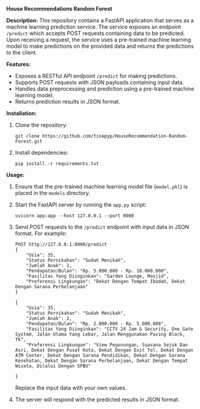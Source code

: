 **House Recommendations Random Forest**

**Description:**
This repository contains a FastAPI application that serves as a machine learning prediction service. The service exposes an endpoint `/predict` which accepts POST requests containing data to be predicted. Upon receiving a request, the service uses a pre-trained machine learning model to make predictions on the provided data and returns the predictions to the client.

**Features:**
- Exposes a RESTful API endpoint `/predict` for making predictions.
- Supports POST requests with JSON payloads containing input data.
- Handles data preprocessing and prediction using a pre-trained machine learning model.
- Returns prediction results in JSON format.

**Installation:**
1. Clone the repository:
   ```
   git clone https://github.com/tinapyp/HouseRecommendation-Random-Forest.git
   ```
2. Install dependencies:
   ```
   pip install -r requirements.txt
   ```

**Usage:**
1. Ensure that the pre-trained machine learning model file (`model.pkl`) is placed in the `models` directory.
2. Start the FastAPI server by running the `app.py` script:
   ```
   uvicorn app:app --host 127.0.0.1 --port 8000
   ```
3. Send POST requests to the `/predict` endpoint with input data in JSON format. For example:
   ```
   POST http://127.0.0.1:8000/predict
   {
       "Usia": 35,
       "Status Pernikahan": "Sudah Menikah",
       "Jumlah Anak": 2,
       "Pendapatan/Bulan": "Rp. 5.000.000 - Rp. 10.000.000",
       "Fasilitas Yang Diinginkan": "Garden Lounge, Masjid",
       "Preferensi Lingkungan": "Dekat Dengan Tempat Ibadah, Dekat Dengan Sarana Perbelanjaan"
   }

   {
       "Usia": 35,
       "Status Pernikahan": "Sudah Menikah",
       "Jumlah Anak": 2,
       "Pendapatan/Bulan": "Rp. 2.000.000 - Rp. 5.000.000",
       "Fasilitas Yang Diinginkan": "CCTV 24 Jam & Security, One Gate System, Jalan Utama Yang Lebar, Jalan Menggunakan Paving Block, TK",
       "Preferensi Lingkungan": "View Pegunungan, Suasana Sejuk Dan Asri, Dekat Dengan Pusat Kota, Dekat Dengan Exit Tol, Dekat Dengan ATM Center, Dekat Dengan Sarana Pendidikan, Dekat Dengan Sarana Kesehatan, Dekat Dengan Sarana Perbelanjaan, Dekat Dengan Tempat Wisata, Dilalui Dengan SPBU"

   }
   ```
   Replace the input data with your own values.
   
4. The server will respond with the predicted results in JSON format.
